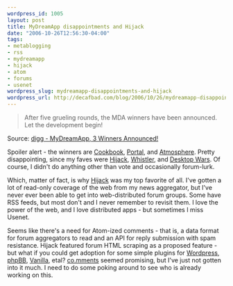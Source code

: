 ```yaml
--- 
wordpress_id: 1005
layout: post
title: MyDreamApp disappointments and Hijack
date: "2006-10-26T12:56:30-04:00"
tags: 
- metablogging
- rss
- mydreamapp
- hijack
- atom
- forums
- usenet
wordpress_slug: mydreamapp-disappointments-and-hijack
wordpress_url: http://decafbad.com/blog/2006/10/26/mydreamapp-disappointments-and-hijack
---
```

<blockquote cite="http://digg.com/apple/MyDreamApp_3_Winners_Announced">After five grueling rounds, the MDA winners have been announced. Let the development begin!</blockquote><div class="quotesource">Source: <a href="http://digg.com/apple/MyDreamApp_3_Winners_Announced">digg - MyDreamApp, 3 Winners Announced!</a></div>

Spoiler alert - the winners are [Cookbook][cb], [Portal][po], and [Atmosphere][at].  Pretty disappointing, since my faves were [Hijack][hi], [Whistler][wi], and [Desktop Wars][dw].  Of course, I didn't do anything other than vote and occasionally forum-lurk.

Which, matter of fact, is why [Hijack][hi] was my top favorite of all.  I've gotten a lot of read-only coverage of the web from my news aggregator, but I've never ever been able to get into web-distributed forum groups.  Some have RSS feeds, but most don't and I never remember to revisit them.  I love the power of the web, and I love distributed apps - but sometimes I miss Usenet.

Seems like there's a need for Atom-ized comments - that is, a data format for forum aggregators to read and an API for reply submission with spam resistance.  Hijack featured forum HTML scraping as a proposed feature - but what if you could get adoption for some simple plugins for [Wordpress][wp], [phpBB][pbb], [Vanilla][va], etal?  [co.mments][co] seemed promising, but I've just not gotten into it much.  I need to do some poking around to see who is already working on this.

[co]: http://co.mments.com/
[wp]: http://wordpress.org/
[pbb]: http://www.phpbb.com/
[va]: http://getvanilla.com/
[dw]: http://mydreamapp.com/contestants/view/andrewwilson/
[wi]: http://mydreamapp.com/contestants/view/richardwhitelock/
[hi]: http://mydreamapp.com/contestants/view/kevincapizzi/
[at]: http://mydreamapp.com/contestants/view/cameronwestland/
[po]: http://mydreamapp.com/contestants/view/farzadsadjadi/
[cb]: http://mydreamapp.com/contestants/view/michaelyuan/
